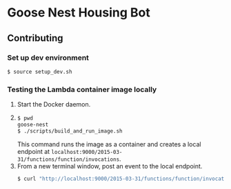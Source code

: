 # Goose Nest Housing Bot

## Contributing

### Set up dev environment
```bash
$ source setup_dev.sh
```

### Testing the Lambda container image locally
1. Start the Docker daemon.
2. ```bash
   $ pwd
   goose-nest
   $ ./scripts/build_and_run_image.sh
   ```
   This command runs the image as a container and creates a local endpoint at `localhost:9000/2015-03-31/functions/function/invocations`.
3. From a new terminal window, post an event to the local endpoint.
   ```bash
   $ curl "http://localhost:9000/2015-03-31/functions/function/invocations" -d '{}'
   ```